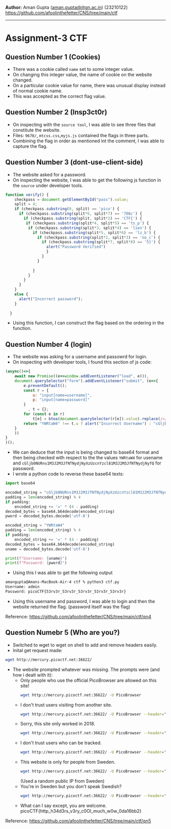 **Author:** Aman Gupta (aman.gupta@iitgn.ac.in) (23210122)
https://github.com/afoolinthefetter/CNS/tree/main/ctf
**** 
# Assignment-3 CTF

## Question Number 1 (Cookies)

- There was a cookie called `name` set to some integer value.
- On changing this integer value, the name of cookie on the website changed.
- On a particular cookie value for name, there was unusual display instead of normal cookie name. 
- This was accepted as the correct flag value.

## Question Number 2 (Insp3ct0r)
- On inspecting with the `source tool`, I was able to see three files that constitute the website.
- Files: `9670/`, `mtcss.css`,`myjs.js` contained the flags in three parts.
- Combining the flag in order as mentioned int the comment, I was able to capture the flag.

## Question Number 3 (dont-use-client-side)
- The website asked for a password.
- On inspecting the website, I was able to get the following js function in the `source` under developer tools.
```js
function verify() {
    checkpass = document.getElementById("pass").value;
    split = 4;
    if (checkpass.substring(0, split) == 'pico') {
      if (checkpass.substring(split*6, split*7) == '706c') {
        if (checkpass.substring(split, split*2) == 'CTF{') {
         if (checkpass.substring(split*4, split*5) == 'ts_p') {
          if (checkpass.substring(split*3, split*4) == 'lien') {
            if (checkpass.substring(split*5, split*6) == 'lz_b') {
              if (checkpass.substring(split*2, split*3) == 'no_c') {
                if (checkpass.substring(split*7, split*8) == '5}') {
                  alert("Password Verified")
                  }
                }
              }
      
            }
          }
        }
      }
    }
    else {
      alert("Incorrect password");
    }
    
  }
```
- Using this function, I can construct the flag based on the ordering in the function.

## Question Number 4 (login)
- The website was asking for a username and passowrd for login.
- On inspecting with developer tools, I found this section of js code:
```js
(async()=>{
    await new Promise((e=>window.addEventListener("load", e))),
    document.querySelector("form").addEventListener("submit", (e=>{
        e.preventDefault();
        const r = {
            u: "input[name=username]",
            p: "input[name=password]"
        }
          , t = {};
        for (const e in r)
            t[e] = btoa(document.querySelector(r[e]).value).replace(/=/g, "");
        return "YWRtaW4" !== t.u ? alert("Incorrect Username") : "cGljb0NURns1M3J2M3JfNTNydjNyXzUzcnYzcl81M3J2M3JfNTNydjNyfQ" !== t.p ? alert("Incorrect Password") : void alert(`Correct Password! Your flag is ${atob(t.p)}.`)
    }
    ))
}
)();
```
- We can deduce that the input is being changed to base64 format and then being checked with respect to the the values `YWRtaW4` for usename and `cGljb0NURns1M3J2M3JfNTNydjNyXzUzcnYzcl81M3J2M3JfNTNydjNyfQ` for password.
- I wrote a python code to reverse these base64 texts:
```python
import base64

encoded_string = "cGljb0NURns1M3J2M3JfNTNydjNyXzUzcnYzcl81M3J2M3JfNTNydjNyfQ"
padding = len(encoded_string) % 4
if padding:
    encoded_string += '=' * (4 - padding)
decoded_bytes = base64.b64decode(encoded_string)
pword = decoded_bytes.decode('utf-8')

encoded_string = "YWRtaW4"
padding = len(encoded_string) % 4
if padding:
    encoded_string += '=' * (4 - padding)
decoded_bytes = base64.b64decode(encoded_string)
uname = decoded_bytes.decode('utf-8')

print(f"Username: {uname}")
print(f"Password: {pword}")
```
- Using this I was able to get the following output
```bash
amangupta@Amans-MacBook-Air-4 ctf % python3 ctf.py
Username: admin
Password: picoCTF{53rv3r_53rv3r_53rv3r_53rv3r_53rv3r}
```
- Using this username and password, I was able to login and then the website returned the flag. (password itself was the flag)

Reference: https://github.com/afoolinthefetter/CNS/tree/main/ctf/qn4

## Question Numebr 5 (Who are you?)
- Switched to wget to wget on shell to add and remove headers easily.
- Inital get request made:
```bash
wget http://mercury.picoctf.net:36622/
```
- The website prompted whatever was missing. The prompts were (and how i dealt with it):
    - Only people who use the official PicoBrowser are allowed on this site! 
        ```bash
        wget http://mercury.picoctf.net:36622/ -U PicoBrowser
        ```
    - I don't trust users visiting from another site.
         ```bash
        wget http://mercury.picoctf.net:36622/ -U PicoBrowser --header="Referer:http://mercury.picoctf.net:36622"
        ```
    - Sorry, this site only worked in 2018.
        ```bash
        wget http://mercury.picoctf.net:36622/ -U PicoBrowser --header="Referer:http://mercury.picoctf.net:36622" --header="Date:2018"
        ```
    - I don't trust users who can be tracked.
        ```bash
        wget http://mercury.picoctf.net:36622/ -U PicoBrowser --header="Referer:http://mercury.picoctf.net:36622" --header="Date:2018" --header="DNT:dnt"
        ```
    - This website is only for people from Sweden.
        ```bash
        wget http://mercury.picoctf.net:36622/ -U PicoBrowser --header="Referer:http://mercury.picoctf.net:36622" --header="Date:2018" --header="DNT:dnt" --header="X-Forwarded-For:90.129.0.1"
        ```
        (Used a random public IP from Sweden)
    - You're in Sweden but you don't speak Swedish?
        ```bash
        wget http://mercury.picoctf.net:36622/ -U PicoBrowser --header="Referer:http://mercury.picoctf.net:36622" --header="Date:2018" --header="DNT:dnt" --header="X-Forwarded-For:90.129.0.1" --header="Accept-language:sv"
        ```
    - What can I say except, you are welcome.
    picoCTF{http_h34d3rs_v3ry_c0Ol_much_w0w_0da16bb2}

Reference: https://github.com/afoolinthefetter/CNS/tree/main/ctf/qn5
    
